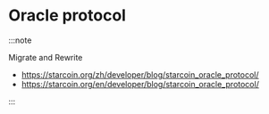 # Oracle protocol

:::note

Migrate and Rewrite

* https://starcoin.org/zh/developer/blog/starcoin_oracle_protocol/
* https://starcoin.org/en/developer/blog/starcoin_oracle_protocol/


:::